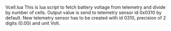 

Vcell.lua
This is lua script to fetch battery voltage from telemetry and divide by number of cells. 
Output value is send to telemetry sensor id 0x0310 by default. 
New telemetry sensor has to be created with id 0310, precision of 2 digits (0.00) and unit Volt.
